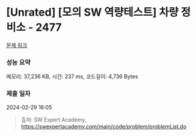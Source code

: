 # [Unrated] [모의 SW 역량테스트] 차량 정비소 - 2477 

[문제 링크](https://swexpertacademy.com/main/code/problem/problemDetail.do?contestProbId=AV6c6bgaIuoDFAXy) 

### 성능 요약

메모리: 37,236 KB, 시간: 237 ms, 코드길이: 4,736 Bytes

### 제출 일자

2024-02-29 16:05



> 출처: SW Expert Academy, https://swexpertacademy.com/main/code/problem/problemList.do